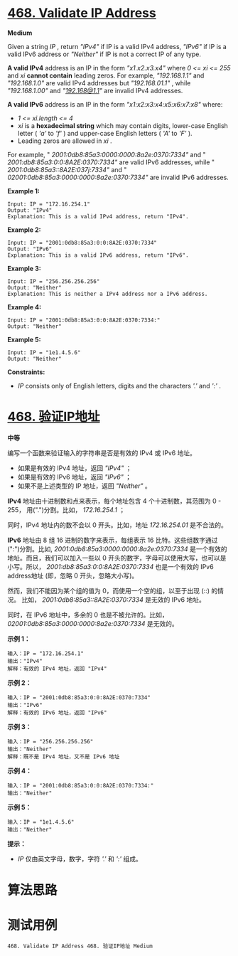 # [468. Validate IP Address][enTitle]

**Medium**

Given a string  *IP* , return  *"IPv4"*  if IP is a valid IPv4 address,  *"IPv6"*  if IP is a valid IPv6 address or  *"Neither"*  if IP is not a correct IP of any type.

**A valid IPv4**  address is an IP in the form  *"x1.x2.x3.x4"*  where  *0 <= xi <= 255*  and  *xi*  **cannot contain**  leading zeros. For example,  *"192.168.1.1"*  and  *"192.168.1.0"*  are valid IPv4 addresses but  *"192.168.01.1"* , while  *"192.168.1.00"*  and  *"192.168@1.1"*  are invalid IPv4 addresses.

**A valid IPv6**  address is an IP in the form  *"x1:x2:x3:x4:x5:x6:x7:x8"*  where:

-  *1 <= xi.length <= 4*  
-  *xi*  is a **hexadecimal string**  which may contain digits, lower-case English letter ( *'a'*  to  *'f'* ) and upper-case English letters ( *'A'*  to  *'F'* ). 
- Leading zeros are allowed in  *xi* .

For example, " *2001:0db8:85a3:0000:0000:8a2e:0370:7334"*  and " *2001:db8:85a3:0:0:8A2E:0370:7334"*  are valid IPv6 addresses, while " *2001:0db8:85a3::8A2E:037j:7334"*  and " *02001:0db8:85a3:0000:0000:8a2e:0370:7334"*  are invalid IPv6 addresses.



**Example 1:** 

```
Input: IP = "172.16.254.1"
Output: "IPv4"
Explanation: This is a valid IPv4 address, return "IPv4".

```

**Example 2:** 

```
Input: IP = "2001:0db8:85a3:0:0:8A2E:0370:7334"
Output: "IPv6"
Explanation: This is a valid IPv6 address, return "IPv6".

```

**Example 3:** 

```
Input: IP = "256.256.256.256"
Output: "Neither"
Explanation: This is neither a IPv4 address nor a IPv6 address.

```

**Example 4:** 

```
Input: IP = "2001:0db8:85a3:0:0:8A2E:0370:7334:"
Output: "Neither"

```

**Example 5:** 

```
Input: IP = "1e1.4.5.6"
Output: "Neither"

```



**Constraints:** 

-  *IP*  consists only of English letters, digits and the characters  *'.'*  and  *':'* .


# [468. 验证IP地址][cnTitle]

**中等**

编写一个函数来验证输入的字符串是否是有效的 IPv4 或 IPv6 地址。

- 如果是有效的 IPv4 地址，返回  *"IPv4"*  ； 
- 如果是有效的 IPv6 地址，返回  *"IPv6"*  ； 
- 如果不是上述类型的 IP 地址，返回  *"Neither"*  。

**IPv4**  地址由十进制数和点来表示，每个地址包含 4 个十进制数，其范围为 0 - 255， 用(".")分割。比如， *172.16.254.1* ；

同时，IPv4 地址内的数不会以 0 开头。比如，地址  *172.16.254.01*  是不合法的。

**IPv6**  地址由 8 组 16 进制的数字来表示，每组表示 16 比特。这些组数字通过 (":")分割。比如,  *2001:0db8:85a3:0000:0000:8a2e:0370:7334*  是一个有效的地址。而且，我们可以加入一些以 0 开头的数字，字母可以使用大写，也可以是小写。所以，  *2001:db8:85a3:0:0:8A2E:0370:7334*  也是一个有效的 IPv6 address地址 (即，忽略 0 开头，忽略大小写)。

然而，我们不能因为某个组的值为 0，而使用一个空的组，以至于出现 (::) 的情况。 比如，  *2001:0db8:85a3::8A2E:0370:7334*  是无效的 IPv6 地址。

同时，在 IPv6 地址中，多余的 0 也是不被允许的。比如，  *02001:0db8:85a3:0000:0000:8a2e:0370:7334*  是无效的。



**示例 1：** 

```
输入：IP = "172.16.254.1"
输出："IPv4"
解释：有效的 IPv4 地址，返回 "IPv4"

```

**示例 2：** 

```
输入：IP = "2001:0db8:85a3:0:0:8A2E:0370:7334"
输出："IPv6"
解释：有效的 IPv6 地址，返回 "IPv6"

```

**示例 3：** 

```
输入：IP = "256.256.256.256"
输出："Neither"
解释：既不是 IPv4 地址，又不是 IPv6 地址

```

**示例 4：** 

```
输入：IP = "2001:0db8:85a3:0:0:8A2E:0370:7334:"
输出："Neither"

```

**示例 5：** 

```
输入：IP = "1e1.4.5.6"
输出："Neither"

```



**提示：** 

-  *IP*  仅由英文字母，数字，字符  *'.'*  和  *':'*  组成。




# 算法思路

# 测试用例
```
468. Validate IP Address 468. 验证IP地址 Medium
```

[enTitle]: https://leetcode.com/problems/validate-ip-address/
[cnTitle]: https://leetcode-cn.com/problems/validate-ip-address/
